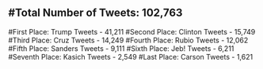 #Total Number of Tweets: 102,763 
---
#First Place: Trump Tweets - 41,211
#Second Place: Clinton Tweets - 15,749
#Third Place: Cruz Tweets - 14,249
#Fourth Place: Rubio Tweets - 12,062
#Fifth Place: Sanders Tweets - 9,111
#Sixth Place: Jeb! Tweets - 6,211
#Seventh Place: Kasich Tweets - 2,549
#Last Place: Carson Tweets - 1,621
